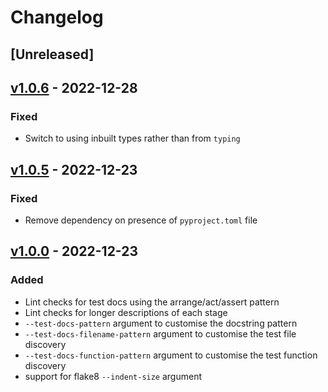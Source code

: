 # Changelog

## [Unreleased]

## [v1.0.6] - 2022-12-28

### Fixed

- Switch to using inbuilt types rather than from `typing`

## [v1.0.5] - 2022-12-23

### Fixed

- Remove dependency on presence of `pyproject.toml` file

## [v1.0.0] - 2022-12-23

### Added

- Lint checks for test docs using the arrange/act/assert pattern
- Lint checks for longer descriptions of each stage
- `--test-docs-pattern` argument to customise the docstring pattern
- `--test-docs-filename-pattern` argument to customise the test file discovery
- `--test-docs-function-pattern` argument to customise the test function
  discovery
- support for flake8 `--indent-size` argument

[//]: # "Release links"
[v1.0.0]: https://github.com/jdkandersson/flake8-test-docs/releases/v1.0.0
[v1.0.5]: https://github.com/jdkandersson/flake8-test-docs/releases/v1.0.5
[v1.0.6]: https://github.com/jdkandersson/flake8-test-docs/releases/v1.0.6

